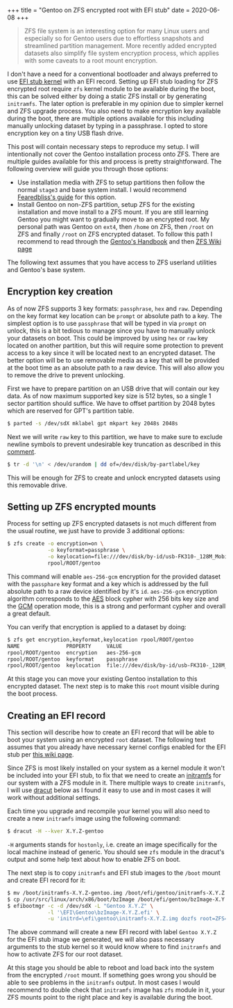 +++
title = "Gentoo on ZFS encrypted root with EFI stub"
date = 2020-06-08
+++

> ZFS file system is an interesting option for many Linux users and
  especially so for Gentoo users due to effortless snapshots and
  streamlined partition management. More recently added encrypted
  datasets also simplify file system encryption process, which applies
  with some caveats to a root mount encryption.

I don't have a need for a conventional bootloader and always preferred
to use [EFI stub kernel](https://wiki.gentoo.org/wiki/EFI_stub_kernel)
with an EFI record. Setting up EFI stub loading for ZFS encrypted root
require `zfs` kernel module to be available during the boot, this can
be solved either by doing a static ZFS install or by generating
`initramfs`. The later option is preferable in my opinion due to
simpler kernel and ZFS upgrade process. You also need to make
encryption key available during the boot, there are multiple options
available for this including manually unlocking dataset by typing in a
passphrase. I opted to store encryption key on a tiny USB flash drive.

This post will contain necessary steps to reproduce my setup. I will
intentionally not cover the Gentoo installation process onto
ZFS. There are multiple guides available for this and process is
pretty straightforward. The following overview will guide you through
those options:

- Use installation media with ZFS to setup partitions then follow the
  normal `stage3` and base system install. I would recommend
  [Fearedbliss's
  guide](https://wiki.gentoo.org/wiki/User:Fearedbliss/Installing_Gentoo_Linux_On_ZFS)
  for this option.
- Install Gentoo on non-ZFS partition, setup ZFS for the existing
  installation and move install to a ZFS mount. If you are still
  learning Gentoo you might want to gradually move to an encrypted
  root. My personal path was Gentoo on `ext4`, then `/home` on ZFS,
  then `/root` on ZFS and finally `/root` on ZFS encrypted dataset. To
  follow this path I recommend to read through the [Gentoo's
  Handbook](https://wiki.gentoo.org/wiki/Handbook) and then [ZFS Wiki
  page](https://wiki.gentoo.org/wiki/ZFS)

The following text assumes that you have access to ZFS userland
utilities and Gentoo's base system.

## Encryption key creation

As of now ZFS supports 3 key formats: `passphrase`, `hex` and
`raw`. Depending on the key format key location can be `prompt` or
absolute path to a key. The simplest option is to use `passphrase`
that will be typed in via `prompt` on unlock, this is a bit tedious to
manage since you have to manually unlock your datasets on boot. This
could be improved by using `hex` or `raw` key located on another
partition, but this will require some protection to prevent access to
a key since it will be located next to an encrypted dataset. The
better option will be to use removable media as a key that will be
provided at the boot time as an absolute path to a raw device. This
will also allow you to remove the drive to prevent unlocking.

First we have to prepare partition on an USB drive that will contain
our key data. As of now maximum supported key size is 512 bytes, so a
single 1 sector partition should suffice. We have to offset partition
by 2048 bytes which are reserved for GPT's partition table.

```sh
$ parted -s /dev/sdX mklabel gpt mkpart key 2048s 2048s
```

Next we will write `raw` key to this partition, we have to make sure
to exclude newline symbols to prevent undesirable key truncation as
described in this
[comment](https://github.com/openzfs/zfs/issues/6556#issuecomment-570340855).

```sh
$ tr -d '\n' < /dev/urandom | dd of=/dev/disk/by-partlabel/key
```

This will be enough for ZFS to create and unlock encrypted datasets
using this removable drive.

## Setting up ZFS encrypted mounts

Process for setting up ZFS encrypted datasets is not much different
from the usual routine, we just have to provide 3 additional options:

```sh
$ zfs create -o encryption=on \
             -o keyformat=passphrase \
             -o keylocation=file:///dev/disk/by-id/usb-FK310-_128M_Mobile-Disk-part1 \
             rpool/ROOT/gentoo
```

This command will enable `aes-256-gcm` encryption for the provided
dataset with the `passphare` key format and a key which is addressed
by the full absolute path to a raw device identified by it's
`id`. `aes-256-gcm` encryption algorithm corresponds to the
[AES](https://en.wikipedia.org/wiki/Advanced_Encryption_Standard)
block cypher with 256 bits key size and the
[GCM](https://en.wikipedia.org/wiki/Galois/Counter_Mode) operation
mode, this is a strong and performant cypher and overall a great
default.

You can verify that encryption is applied to a dataset by doing:

```sh
$ zfs get encryption,keyformat,keylocation rpool/ROOT/gentoo
NAME               PROPERTY     VALUE
rpool/ROOT/gentoo  encryption   aes-256-gcm
rpool/ROOT/gentoo  keyformat    passphrase
rpool/ROOT/gentoo  keylocation  file:///dev/disk/by-id/usb-FK310-_128M_Mobile-Disk-part1
```

At this stage you can move your existing Gentoo installation to this
encrypted dataset. The next step is to make this `root` mount visible
during the boot process.

## Creating an EFI record

This section will describe how to create an EFI record that will be
able to boot your system using an encrypted `root` dataset. The
following text assumes that you already have necessary kernel configs
enabled for the EFI stub per [this wiki
page](https://wiki.gentoo.org/wiki/EFI_stub_kernel).

Since ZFS is most likely installed on your system as a kernel module
it won't be included into your EFI stub, to fix that we need to create
an [initramfs](https://wiki.gentoo.org/wiki/Initramfs) for our system
with a ZFS module in it. There multiple ways to create `initramfs`, I
will use [dracut](https://wiki.gentoo.org/wiki/Dracut) below as I
found it easy to use and in most cases it will work without additional
settings.

Each time you upgrade and recompile your kernel you will also need to
create a new `initramfs` image using the following command:

```sh
$ dracut -H --kver X.Y.Z-gentoo
```

`-H` arguments stands for `hostonly`, i.e. create an image
specifically for the local machine instead of generic. You should see
`zfs` module in the dracut's output and some help text about how to
enable ZFS on boot.

The next step is to copy `initramfs` and EFI stub images to the
`/boot` mount and create EFI record for it:

```sh
$ mv /boot/initramfs-X.Y.Z-gentoo.img /boot/efi/gentoo/initramfs-X.Y.Z.img
$ cp /usr/src/linux/arch/x86/boot/bzImage /boot/efi/gentoo/bzImage-X.Y.Z.efi
$ efibootmgr -c -d /dev/sdX -L "Gentoo X.Y.Z" \
             -l '\EFI\Gentoo\bzImage-X.Y.Z.efi' \
             -u 'initrd=\efi\gentoo\initramfs-X.Y.Z.img dozfs root=ZFS=rpool/ROOT/gentoo'
```

The above command will create a new EFI record with label `Gentoo
X.Y.Z` for the EFI stub image we generated, we will also pass
necessary arguments to the stub kernel so it would know where to find
`initramfs` and how to activate ZFS for our root dataset.

At this stage you should be able to reboot and load back into the
system from the encrypted `/root` mount. If something goes wrong you
should be able to see problems in the `initramfs` output. In most
cases I would recommend to double check that `initramfs` image has
`zfs` module in it, your ZFS mounts point to the right place and key
is available during the boot.
